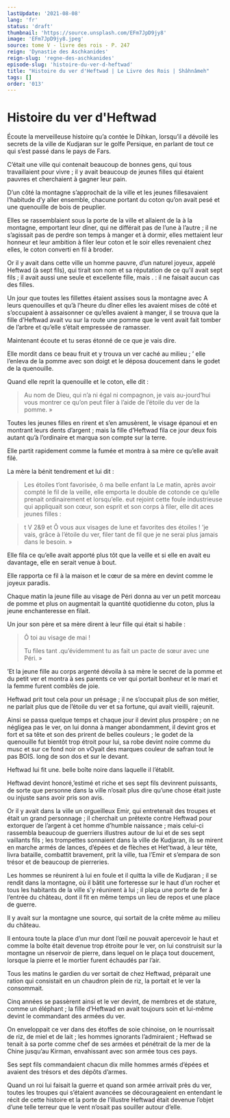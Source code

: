 ```yaml
---
lastUpdate: '2021-08-08'
lang: 'fr'
status: 'draft'
thumbnail: 'https://source.unsplash.com/EFm7JpD9jy8'
image: 'EFm7JpD9jy8.jpeg'
source: tome V - livre des rois - P. 247
reign: 'Dynastie des Aschkanides'
reign-slug: 'regne-des-aschkanides'
episode-slug: 'histoire-du-ver-d-heftwad'
title: "Histoire du ver d'Heftwad | Le Livre des Rois | Shâhnâmeh"
tags: []
order: '013'
---
```


<!-- LTeX: language=fr -->

# Histoire du ver d'Heftwad

Écoute la merveilleuse histoire qu’a contée le Dihkan, lorsqu’il a dévoilé les secrets de la ville de Kudjaran sur le golfe Persique, en parlant de tout ce qui s’est passé dans le pays de Fars.

C’était une ville qui contenait beaucoup de bonnes gens, qui tous travaillaient pour vivre ; il y avait beaucoup de jeunes filles qui étaient pauvres et cherchaient à gagner leur pain.

D’un côté la montagne s’approchait de la ville et les jeunes fillesavaient l’habitude d’y aller ensemble, chacune portant du coton qu’on avait pesé et une quenouille de bois de peuplier.

Elles se rassemblaient sous la porte de la ville et allaient de la à la montagne, emportant leur dîner, qui ne différait pas de l’une à l’autre ; il ne s’agissait pas de perdre son temps à manger et à dormir, elles mettaient leur honneur et leur ambition à filer leur coton et le soir elles revenaient chez elles, le coton converti en fil à broder.

Or il y avait dans cette ville un homme pauvre, d’un naturel joyeux, appelé Heftwad (à sept fils), qui tirait son nom et sa réputation de ce qu’il avait sept fils ; il avait aussi une seule et excellente fille, mais . : il ne faisait aucun cas des filles.

Un jour que toutes les fillettes étaient assises sous la montagne avec A leurs quenouilles et qu’à l’heure du dîner elles les avaient mises de côté et s’occupaient à assaisonner ce qu’elles avaient à manger, il se trouva que la fille d’Heftwad avait vu sur la route une pomme que le vent avait fait tomber de l’arbre et qu’elle s’était empressée de ramasser.

Maintenant écoute et tu seras étonné de ce que je vais dire.

Elle mordit dans ce beau fruit et y trouva un ver caché au milieu ; ’
elle l’enleva de la pomme avec son doigt et le déposa doucement dans le godet de la quenouille.

Quand elle reprit la quenouille et le coton, elle dit :

> Au nom de Dieu, qui n’a ni égal ni compagnon, je vais au-jourd’hui vous montrer ce qu’on peut filer à l’aide de l’étoile du ver de la pomme. »

Toutes les jeunes filles en rirent et s’en amusèrent, le visage épanoui et en montrant leurs dents d’argent ; mais la fille d’Heftwad fila ce jour deux fois autant qu’à l’ordinaire et marqua son compte sur la terre.

Elle partit rapidement comme la fumée et montra à sa mère ce qu’elle avait filé.

La mère la bénit tendrement et lui dit :

> Les étoiles t’ont favorisée, ô ma belle enfant la Le matin, après avoir compté le fil de la veille, elle emporta le double de cotonde ce qu’elle prenait ordinairement et lorsqu’elle. eut rejoint cette foule industrieuse qui appliquait son cœur, son esprit et son corps à filer, elle dit aces jeunes filles :

> >
>t V 2&9 et Ô vous aux visages de lune et favorites des étoiles !
’je vais, grâce à l’étoile du ver, filer tant de fil que je ne serai plus jamais dans le besoin. »

Elle fila ce qu’elle avait apporté plus tôt que la veille et si elle en avait eu davantage, elle en serait venue à bout.

Elle rapporta ce fil à la maison et le cœur de sa mère en devint comme le joyeux paradis.

Chaque matin la jeune fille au visage de Péri donna au ver un petit morceau de pomme et plus on augmentait la quantité quotidienne du coton, plus la jeune enchanteresse en filait.

Un jour son père et sa mère dirent à leur fille qui était si habile :

> Ô toi au visage de mai !
>
> Tu files tant
.qu’évidemment tu as fait un pacte de sœur avec une Péri. »

’Et la jeune fille au corps argenté dévoila à sa mère le secret de la pomme et du petit ver et montra à ses parents ce ver qui portait bonheur et le mari et la femme furent comblés de joie.

Heftwad prit tout cela pour un présage ; il ne s’occupait plus de son métier, ne parlait plus que de l’étoile du ver et sa fortune, qui avait vieilli, rajeunit.

Ainsi se passa quelque temps et chaque jour il devint plus prospère ; on ne négligea pas le ver, on lui donna à manger abondamment, il devint gros et fort et sa tête et son des prirent de belles couleurs ; le godet de la quenouille fut bientôt trop étroit pour lui, sa robe devint noire comme du musc et sur ce fond noir on vOyait des marques couleur de safran tout le pas BOIS. long de son dos et sur le devant.

Heftwad lui fit une. belle boîte noire dans laquelle il l’établit.

Heftwad devint honoré,’estimé et riche et ses sept fils devinrent puissants, de sorte que personne dans la ville n’osait plus dire qu’une chose était juste ou injuste sans avoir pris son avis.

Or il y avait dans la ville un orgueilleux Emir, qui entretenait des troupes et était un grand personnage ; il cherchait un prétexte contre Heftwad pour extorquer de l’argent à cet homme d’humble naissance ; mais celui-ci rassembla beaucoup de guerriers illustres autour de lui et de ses sept vaillants fils ; les trompettes sonnaient dans la ville de Kudjaran, ils se mirent en marche armés de lances, d’épées et de flèches et Het’twad, à leur tête, livra bataille, combattit bravement, prit la ville, tua l’Emir et s’empara de son trésor et de beaucoup de pierreries.

Les hommes se réunirent à lui en foule et il quitta la ville de Kudjaran ; il se rendit dans la montagne, où il bâtit une forteresse sur le haut d’un rocher et tous les habitants de la ville s’y réunirent à lui ; il plaça une porte de fer à l’entrée du château, dont il fit en même temps un lieu de repos et une place de guerre.

Il y avait sur la montagne une source, qui sortait de la crête même au milieu du château.

Il entoura toute la place d’un mur dont l’œil ne pouvait apercevoir le haut et comme la boîte était devenue trop étroite pour le ver, on lui construisit sur la montagne un réservoir de pierre, dans lequel on le plaça tout doucement, lorsque la pierre et le mortier furent échaudés par l’air.

Tous les matins le gardien du ver sortait de chez Heftwad, préparait une ration qui consistait en un chaudron plein de riz, la portait et le ver la consommait.

Cinq années se passèrent ainsi et le ver devint, de membres et de stature, comme un éléphant ; la fille d’Heftwad en avait toujours soin et lui-même devint le commandant des armées du ver.

On enveloppait ce ver dans des étoffes de soie chinoise, on le nourrissait de riz, de miel et de lait ; les hommes ignorants l’admiraient ; Heftwad se tenait à sa porte comme chef de ses armées et pénétrait de la mer de la Chine jusqu’au Kirman, envahissant avec son armée tous ces pays.

Ses sept fils commandaient chacun dix mille hommes armés d’épées et avaient des trésors et des dépôts d’armes.

Quand un roi lui faisait la guerre et quand son armée arrivait près du ver, toutes les troupes qui s’étaient avancées se décourageaient en entendant le récit de cette histoire et la porte de l’illustre Heftwad était devenue l’objet d’une telle terreur que le vent n’osait pas souiller autour d’elle.
